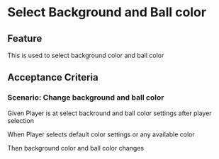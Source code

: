 # Select Background and Ball color

## Feature

This is used to select background color and ball color

## Acceptance Criteria

### Scenario: Change background and ball color

Given Player is at select backround and ball color settings after player selection

When Player selects default color settings or any available color

Then background color and ball color changes
